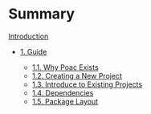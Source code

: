 # Summary

[Introduction](README.md)

* [1. Guide](guide/README.md)
  * [1.1. Why Poac Exists](guide/why-poac-exists.md)
  * [1.2. Creating a New Project](guide/creating-a-new-project.md)
  * [1.3. Introduce to Existing Projects](guide/introduce-to-existing-projects.md)
  * [1.4. Dependencies](guide/dependencies.md)
  * [1.5. Package Layout](guide/package-layout.md)

  <!-- *
  * [2.6. poac.toml vs poac.lock](guide/poac-toml-vs-poac-lock.md)
  * [2.7. Tests](guide/tests.md)
  * [2.8. Continuous Integration](guide/continuous-integration.md)
  * [2.9. Build Cache](guide/build-cache.md) -->

<!-- * [3. Reference](reference/README.md)
  * [3.1. Specifying Dependencies](reference/specifying-dependencies.md)
  * [3.2. The Manifest Format](reference/manifest.md)
  * [3.3. Configuration](reference/configuration.md)
  * [3.4. Environment Variables](reference/environment-variables.md)
  * [3.5. Build Scripts](reference/build-scripts.md)
  * [3.6. Publishing on poac.dev](reference/publishing.md)
  * [3.7. Package ID Specifications](reference/pkgid-spec.md)
  * [3.8. Source Replacement](reference/source-replacement.md)
  * [3.9. External Tools](reference/external-tools.md)
  * [3.10. Registries](reference/registries.md) -->

<!-- * [4. Commands](commands/README.md)
  * [4.1. General Commands](commands/general-commands/README.md)

  * [4.2. Manifest Commands](commands/manifest-commands/README.md)
    * [4.2.1. graph](commands/manifest-commands/graph.md)
    * [4.2.2. update](commands/manifest-commands/update.md)

  * [4.3. Package Commands](commands/package-commands/README.md)
    * [4.3.1. cache](commands/package-commands/cache.md)
    * [4.3.2. install](commands/package-commands/install.md)
    * [4.3.3. new](commands/package-commands/new.md)
    * [4.3.4. uninstall](commands/package-commands/uninstall.md)

  * [4.4. Build Commands](commands/build-commands/README.md)
    * [4.4.1. build](commands/build-commands/build.md)
    * [4.4.2. cleanup](commands/build-commands/cleanup.md)

  * [4.5. Publishing Commands](commands/publishing-commands/README.md)

* [5. API Guidelines](api-guidelines/README.md)
  * [5.1. Naming](api-guidelines/naming.md) -->
